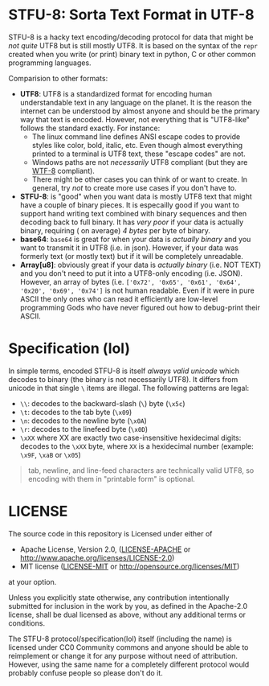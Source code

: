 # STFU-8: Sorta Text Format in UTF-8

STFU-8 is a hacky text encoding/decoding protocol for data that might be *not
quite* UTF8 but is still mostly UTF8. It is based on the syntax of the `repr`
created when you write (or print) binary text in python, C or other common
programming languages.

Comparision to other formats:
- **UTF8**: UTF8 is a standardized format for encoding human understandable
  text in any language on the planet. It is the reason the internet can be
  understood by almost anyone and should be the primary way that text is
  encoded. However, not everything that is "UTF8-like" follows the standard
  exactly. For instance:
  - The linux command line defines ANSI escape codes to provide styles like
    color, bold, italic, etc. Even though almost everything printed to a
    terminal is UTF8 text, these "escape codes" are not.
  - Windows paths are not *necessarily* UTF8 compliant (but they are [WTF-8][1]
    compliant).
  - There might be other cases you can think of or want to create. In general,
    try _not_ to create more use cases if you don't have to.
- **STFU-8**: is "good" when you want data is mostly UTF8 text that might have a
  couple of binary pieces. It is especailly good if you want to support hand
  writing text combined with binary sequences and then decoding back to full
  binary. It has _very poor_ if your data is actually binary, requiring (
  on average) _4 bytes_ per byte of binary.
- **base64**: `base64` is great for when your data is *actually binary* and
  you want to transmit it in UTF8 (i.e. in json). However, if your data
  was formerly text (or mostly text) but if it will be completely unreadable.
- **Array[u8]**: obviously great if your data is *actually binary* (i.e. NOT
  TEXT) and you don't need to put it into a UTF8-only encoding (i.e. JSON).
  However, an array of bytes (i.e. `['0x72', '0x65', '0x61', '0x64', '0x20',
  '0x69', '0x74']` is not human readable. Even if it were in pure ASCII the
  only ones who can read it efficiently are low-level programming Gods who have
  never figured out how to debug-print their ASCII.

[1]: https://simonsapin.github.io/wtf-8/

# Specification (lol)
In simple terms, encoded STFU-8 is itself *always valid unicode* which decodes
to binary (the binary is not necessarily UTF8). It differs from unicode in
that single `\` items are illegal. The following patterns are legal:
- `\\`: decodes to the backward-slash (`\`) byte (`\x5c`)
- `\t`: decodes to the tab byte (`\x09`)
- `\n`: decodes to the newline byte (`\x0A`)
- `\r`: decodes to the linefeed byte (`\x0D`)
- `\xXX` where XX are exactly two case-insensitive hexidecimal digits: decodes
  to the `\xXX` byte, where `XX` is a hexidecimal number (example: `\x9F`,
  `\xaB` or `\x05`)

> tab, newline, and line-feed characters are technically valid UTF8, so encoding
> with them in "printable form" is optional.

# LICENSE
The source code in this repository is Licensed under either of
- Apache License, Version 2.0, ([LICENSE-APACHE](LICENSE-APACHE) or
  http://www.apache.org/licenses/LICENSE-2.0)
- MIT license ([LICENSE-MIT](LICENSE-MIT) or
  http://opensource.org/licenses/MIT)

at your option.

Unless you explicitly state otherwise, any contribution intentionally submitted
for inclusion in the work by you, as defined in the Apache-2.0 license, shall
be dual licensed as above, without any additional terms or conditions.

The STFU-8 protocol/specification(lol) itself (including the name) is licensed
under CC0 Community commons and anyone should be able to reimplement or change
it for any purpose without need of attribution. However, using the same name
for a completely different protocol would probably confuse people so please
don't do it.

